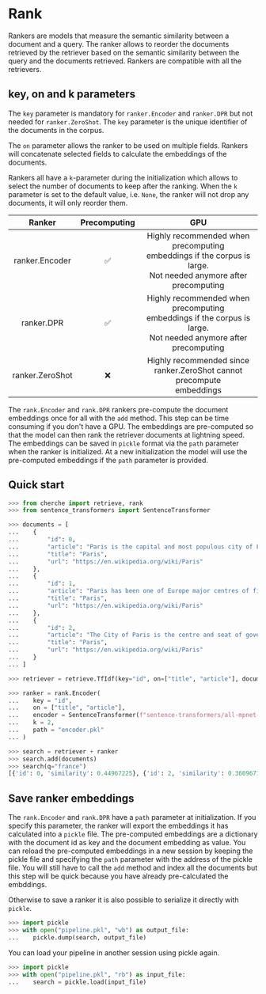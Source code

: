 # Rank

Rankers are models that measure the semantic similarity between a document and a query. The ranker
allows to reorder the documents retrieved by the retriever based on the semantic similarity between
the query and the documents retrieved. Rankers are compatible with all the retrievers.

## key, on and k parameters

The `key` parameter is mandatory for `ranker.Encoder` and `ranker.DPR` but not needed for
`ranker.ZeroShot`. The `key` parameter is the unique identifier of the documents in the corpus.

The `on` parameter allows the ranker to be used on multiple fields. Rankers will concatenate selected
fields to calculate the embeddings of the documents.

Rankers all have a `k`-parameter during the initialization which allows to select the number of
documents to keep after the ranking. When the `k` parameter is set to the default value, i.e. `None`,
the ranker will not drop any documents, it will only reorder them.

|      Ranker     | Precomputing |                                                          GPU                                                          |
|:---------------:|:------------:|:---------------------------------------------------------------------------------------------------------------------:|
|  ranker.Encoder |       ✅      | Highly recommended when precomputing <br>embeddings if the corpus is large. <br>Not needed anymore after precomputing |
|    ranker.DPR   |       ✅      | Highly recommended when precomputing <br>embeddings if the corpus is large. <br>Not needed anymore after precomputing |
| ranker.ZeroShot |       ❌      |                     Highly recommended since <br>ranker.ZeroShot cannot precompute <br>embeddings                     |

The `rank.Encoder` and `rank.DPR` rankers pre-compute the document embeddings once for all with the `add` method.
This step can be time consuming if you don't have a GPU. The embeddings are pre-computed so that the model can then rank the retriever documents at lightning speed.
The embeddings can be saved in `pickle` format via the `path` parameter when the ranker is initialized.
At a new initialization the model will use the pre-computed embeddings if the `path` parameter is provided.

## Quick start

```python
>>> from cherche import retrieve, rank
>>> from sentence_transformers import SentenceTransformer

>>> documents = [
...    {
...        "id": 0,
...        "article": "Paris is the capital and most populous city of France",
...        "title": "Paris",
...        "url": "https://en.wikipedia.org/wiki/Paris"
...    },
...    {
...        "id": 1,
...        "article": "Paris has been one of Europe major centres of finance, diplomacy , commerce , fashion , gastronomy , science , and arts.",
...        "title": "Paris",
...        "url": "https://en.wikipedia.org/wiki/Paris"
...    },
...    {
...        "id": 2,
...        "article": "The City of Paris is the centre and seat of government of the region and province of Île-de-France .",
...        "title": "Paris",
...        "url": "https://en.wikipedia.org/wiki/Paris"
...    }
... ]

>>> retriever = retrieve.TfIdf(key="id", on=["title", "article"], documents=documents, k=30)

>>> ranker = rank.Encoder(
...    key = "id",
...    on = ["title", "article"],
...    encoder = SentenceTransformer(f"sentence-transformers/all-mpnet-base-v2").encode,
...    k = 2,
...    path = "encoder.pkl"
... )

>>> search = retriever + ranker 
>>> search.add(documents)
>>> search(q="france")
[{'id': 0, 'similarity': 0.44967225}, {'id': 2, 'similarity': 0.3609671}]
```

## Save ranker embeddings

The `rank.Encoder` and `rank.DPR` have a `path` parameter at initialization. If you specify this
parameter, the ranker will export the embeddings it has calculated into a `pickle` file.
The pre-computed embeddings are a dictionary with the document id as key and the document embedding
as value. You can reload the pre-computed embeddings in a new session by keeping the pickle file and
specifying the `path` parameter with the address of the pickle file. You will still have to call
the `add` method and index all the documents but this step will be quick because you have already
pre-calculated the embddings.

Otherwise to save a ranker it is also possible to serialize it directly with `pickle`.

```python
>>> import pickle
>>> with open("pipeline.pkl", "wb") as output_file:
...    pickle.dump(search, output_file)
```

You can load your pipeline in another session using pickle again.

```python
>>> import pickle
>>> with open("pipeline.pkl", "rb") as input_file:
...    search = pickle.load(input_file)
```
